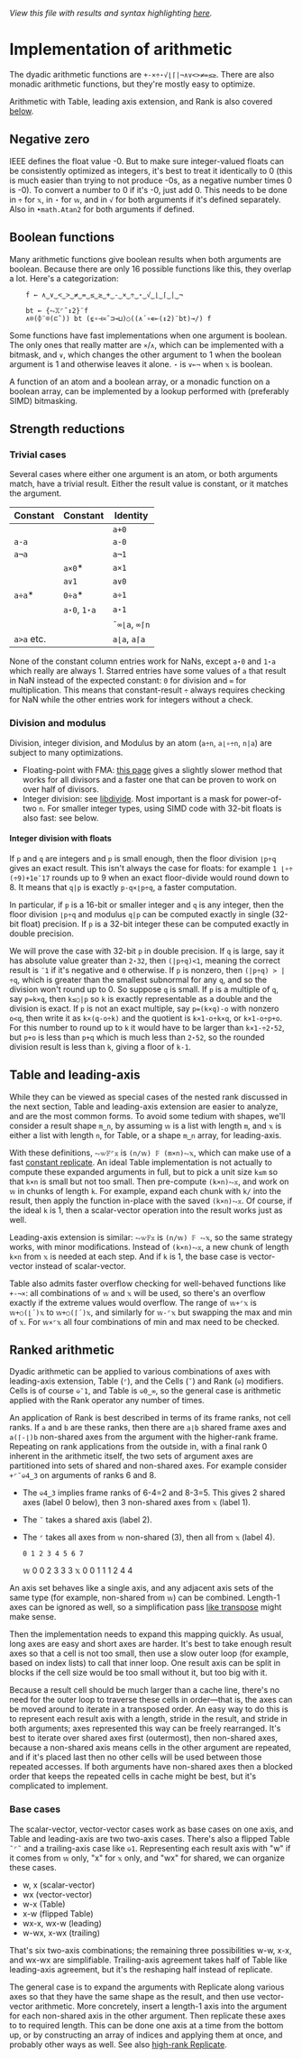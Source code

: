 *View this file with results and syntax highlighting [here](https://mlochbaum.github.io/BQN/implementation/primitive/arithmetic.html).*

# Implementation of arithmetic

The dyadic arithmetic functions are `+-×÷⋆√⌊⌈|¬∧∨<>≠=≤≥`. There are also monadic arithmetic functions, but they're mostly easy to optimize.

Arithmetic with Table, leading axis extension, and Rank is also covered [below](#table-and-leading-axis).

## Negative zero

IEEE defines the float value -0. But to make sure integer-valued floats can be consistently optimized as integers, it's best to treat it identically to 0 (this is much easier than trying to not produce -0s, as a negative number times 0 is -0). To convert a number to 0 if it's -0, just add 0. This needs to be done in `÷` for `𝕩`, in `⋆` for `𝕨`, and in `√` for both arguments if it's defined separately. Also in `•math.Atan2` for both arguments if defined.

## Boolean functions

Many arithmetic functions give boolean results when both arguments are boolean. Because there are only 16 possible functions like this, they overlap a lot. Here's a categorization:

        f ← ∧‿∨‿<‿>‿≠‿=‿≤‿≥‿+‿-‿×‿÷‿⋆‿√‿⌊‿⌈‿|‿¬

        bt ← {⥊𝕏⌜˜↕2}¨f
        ∧⌾(⌽¨⌾(⊏˘)) bt (⍷∘⊣≍˘⊐⊸⊔)○((∧´∘∊⟜(↕2)¨bt)⊸/) f

Some functions have fast implementations when one argument is boolean. The only ones that really matter are `×`/`∧`, which can be implemented with a bitmask, and `∨`, which changes the other argument to 1 when the boolean argument is 1 and otherwise leaves it alone. `⋆` is `∨⟜¬` when `𝕩` is boolean.

A function of an atom and a boolean array, or a monadic function on a boolean array, can be implemented by a lookup performed with (preferably SIMD) bitmasking.

## Strength reductions

### Trivial cases

Several cases where either one argument is an atom, or both arguments match, have a trivial result. Either the result value is constant, or it matches the argument.

| Constant   | Constant     |  Identity
|------------|--------------|-----------
|            |              | `a+0`
| `a-a`      |              | `a-0`
| `a¬a`      |              | `a¬1`
|            | `a×0`\*      | `a×1`
|            | `a∨1`        | `a∨0`
| `a÷a`\*    | `0÷a`\*      | `a÷1`
|            | `a⋆0`, `1⋆a` | `a⋆1`
|            |              | `¯∞⌊a`, `∞⌈n`
| `a>a` etc. |              | `a⌊a`, `a⌈a`

None of the constant column entries work for NaNs, except `a⋆0` and `1⋆a` which really are always 1. Starred entries have some values of `a` that result in NaN instead of the expected constant: `0` for division and `∞` for multiplication. This means that constant-result `÷` always requires checking for NaN while the other entries work for integers without a check.

### Division and modulus

Division, integer division, and Modulus by an atom (`a÷n`, `a⌊∘÷n`, `n|a`) are subject to many optimizations.

- Floating-point with FMA: [this page](http://marc-b-reynolds.github.io/math/2019/03/12/FpDiv.html) gives a slightly slower method that works for all divisors and a faster one that can be proven to work on over half of divisors.
- Integer division: see [libdivide](https://github.com/ridiculousfish/libdivide). Most important is a mask for power-of-two `n`. For smaller integer types, using SIMD code with 32-bit floats is also fast: see below.

#### Integer division with floats

If `p` and `q` are integers and `p` is small enough, then the floor division `⌊p÷q` gives an exact result. This isn't always the case for floats: for example `1 ⌊∘÷ (÷9)+1e¯17` rounds up to 9 when an exact floor-divide would round down to 8. It means that `q|p` is exactly `p-q×⌊p÷q`, a faster computation.

In particular, if `p` is a 16-bit or smaller integer and `q` is any integer, then the floor division `⌊p÷q` and modulus `q|p` can be computed exactly in single (32-bit float) precision. If `p` is a 32-bit integer these can be computed exactly in double precision.

We will prove the case with 32-bit `p` in double precision. If `q` is large, say it has absolute value greater than `2⋆32`, then `(|p÷q)<1`, meaning the correct result is `¯1` if it's negative and `0` otherwise. If `p` is nonzero, then `(|p÷q) > |÷q`, which is greater than the smallest subnormal for any `q`, and so the division won't round up to 0. So suppose `q` is small. If `p` is a multiple of `q`, say `p=k×q`, then `k≤○|p` so `k` is exactly representable as a double and the division is exact. If `p` is not an exact multiple, say `p=(k×q)-o` with nonzero `o<q`, then write it as `k×(q-o÷k)` and the quotient is `k×1-o÷k×q`, or `k×1-o÷p+o`. For this number to round up to `k` it would have to be larger than `k×1-÷2⋆52`, but `p+o` is less than `p+q` which is much less than `2⋆52`, so the rounded division result is less than `k`, giving a floor of `k-1`.

## Table and leading-axis

While they can be viewed as special cases of the nested rank discussed in the next section, Table and leading-axis extension are easier to analyze, and are the most common forms. To avoid some tedium with shapes, we'll consider a result shape `m‿n`, by assuming `𝕨` is a list with length `m`, and `𝕩` is either a list with length `n`, for Table, or a shape `m‿n` array, for leading-axis.

With these definitions, `⥊𝕨𝔽⌜𝕩` is `(n/𝕨) 𝔽 (m×n)⥊𝕩`, which can make use of a fast [constant replicate](replicate.md#constant-replicate). An ideal Table implementation is not actually to compute these expanded arguments in full, but to pick a unit size `k≤m` so that `k×n` is small but not too small. Then pre-compute `(k×n)⥊𝕩`, and work on `𝕨` in chunks of length `k`. For example, expand each chunk with `k/` into the result, then apply the function in-place with the saved `(k×n)⥊𝕩`. Of course, if the ideal `k` is 1, then a scalar-vector operation into the result works just as well.

Leading-axis extension is similar: `⥊𝕨𝔽𝕩` is `(n/𝕨) 𝔽 ⥊𝕩`, so the same strategy works, with minor modifications. Instead of `(k×n)⥊𝕩`, a new chunk of length `k×n` from `𝕩` is needed at each step. And if `k` is 1, the base case is vector-vector instead of scalar-vector.

Table also admits faster overflow checking for well-behaved functions like `+-¬×`: all combinations of `𝕨` and `𝕩` will be used, so there's an overflow exactly if the extreme values would overflow. The range of `𝕨+⌜𝕩` is `𝕨+○(⌊´)𝕩` to `𝕨+○(⌈´)𝕩`, and similarly for `𝕨-⌜𝕩` but swapping the max and min of `𝕩`. For `𝕨×⌜𝕩` all four combinations of min and max need to be checked.

## Ranked arithmetic

Dyadic arithmetic can be applied to various combinations of axes with leading-axis extension, Table (`⌜`), and the Cells (`˘`) and Rank (`⎉`) modifiers. Cells is of course `⎉¯1`, and Table is `⎉0‿∞`, so the general case is arithmetic applied with the Rank operator any number of times.

An application of Rank is best described in terms of its frame ranks, not cell ranks. If `a` and `b` are these ranks, then there are `a⌊b` shared frame axes and `a(⌈-⌊)b` non-shared axes from the argument with the higher-rank frame. Repeating on rank applications from the outside in, with a final rank 0 inherent in the arithmetic itself, the two sets of argument axes are partitioned into sets of shared and non-shared axes. For example consider `+⌜˘⎉4‿3` on arguments of ranks 6 and 8.

- The `⎉4‿3` implies frame ranks of 6-4=2 and 8-3=5. This gives 2 shared axes (label 0 below), then 3 non-shared axes from `𝕩` (label 1).
- The `˘` takes a shared axis (label 2).
- The `⌜` takes all axes from `𝕨` non-shared (3), then all from `𝕩` (label 4).

      0 1 2 3 4 5 6 7
    𝕨 0 0 2 3 3 3 
    𝕩 0 0 1 1 1 2 4 4

An axis set behaves like a single axis, and any adjacent axis sets of the same type (for example, non-shared from `𝕨`) can be combined. Length-1 axes can be ignored as well, so a simplification pass [like transpose](transpose.md#axis-simplification) might make sense.

Then the implementation needs to expand this mapping quickly. As usual, long axes are easy and short axes are harder. It's best to take enough result axes so that a cell is not too small, then use a slow outer loop (for example, based on index lists) to call that inner loop. One result axis can be split in blocks if the cell size would be too small without it, but too big with it.

Because a result cell should be much larger than a cache line, there's no need for the outer loop to traverse these cells in order—that is, the axes can be moved around to iterate in a transposed order. An easy way to do this is to represent each result axis with a length, stride in the result, and stride in both arguments; axes represented this way can be freely rearranged. It's best to iterate over shared axes first (outermost), then non-shared axes, because a non-shared axis means cells in the other argument are repeated, and if it's placed last then no other cells will be used between those repeated accesses. If both arguments have non-shared axes then a blocked order that keeps the repeated cells in cache might be best, but it's complicated to implement.

### Base cases

The scalar-vector, vector-vector cases work as base cases on one axis, and Table and leading-axis are two two-axis cases. There's also a flipped Table `˜⌜˜` and a trailing-axis case like `⎉1`. Representing each result axis with "w" if it comes from `𝕨` only, "x" for `𝕩` only, and "wx" for shared, we can organize these cases.

- w, x (scalar-vector)
- wx (vector-vector)
- w-x (Table)
- x-w (flipped Table)
- wx-x, wx-w (leading)
- w-wx, x-wx (trailing)

That's six two-axis combinations; the remaining three possibilities w-w, x-x, and wx-wx are simplifiable. Trailing-axis agreement takes half of Table like leading-axis agreement, but it's the reshaping half instead of replicate.

The general case is to expand the arguments with Replicate along various axes so that they have the same shape as the result, and then use vector-vector arithmetic. More concretely, insert a length-1 axis into the argument for each non-shared axis in the other argument. Then replicate these axes to to required length. This can be done one axis at a time from the bottom up, or by constructing an array of indices and applying them at once, and probably other ways as well. See also [high-rank Replicate](replicate.md#higher-ranks).
